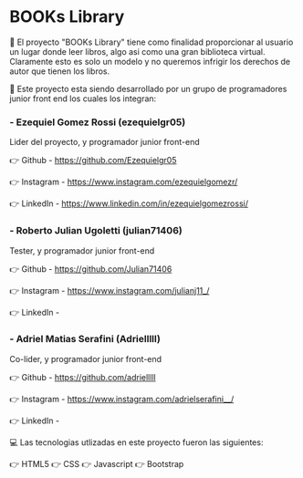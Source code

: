 ﻿# BOOKs Library
📕 El proyecto "BOOKs Library" tiene como finalidad proporcionar al usuario un lugar donde leer libros, algo asi como una gran biblioteca virtual. Claramente esto es solo un modelo y no queremos infrigir los
derechos de autor que tienen los libros.

🌱 Este proyecto esta siendo desarrollado por un grupo de programadores junior front end los cuales los integran:

### - Ezequiel Gomez Rossi (ezequielgr05)
Lider del proyecto, y programador junior front-end

👉 Github - https://github.com/Ezequielgr05

👉 Instagram - https://www.instagram.com/ezequielgomezr/

👉 LinkedIn - https://www.linkedin.com/in/ezequielgomezrossi/

### - Roberto Julian Ugoletti (julian71406)
Tester, y programador junior front-end

👉 Github - https://github.com/Julian71406

👉 Instagram - https://www.instagram.com/julianj11_/

👉 LinkedIn - 

### - Adriel Matias Serafini (Adrielllll)
Co-lider, y programador junior front-end

👉 Github - https://github.com/adrielllll

👉 Instagram - https://www.instagram.com/adrielserafini__/

👉 LinkedIn - 


💻 Las tecnologias utlizadas en este proyecto fueron las siguientes:

👉 HTML5
👉 CSS
👉 Javascript
👉 Bootstrap
